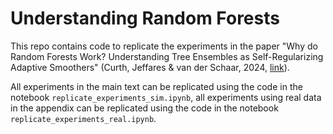# Understanding Random Forests 
This repo contains code to replicate the experiments in the paper "Why do Random Forests Work? Understanding Tree Ensembles as Self-Regularizing Adaptive Smoothers" (Curth, Jeffares & van der Schaar, 2024, [link](https://arxiv.org/abs/2402.01502)).

All experiments in the main text can be replicated using the code in the notebook ```replicate_experiments_sim.ipynb```, all experiments using real data in the appendix can be replicated using the code in the notebook ```replicate_experiments_real.ipynb```.  


